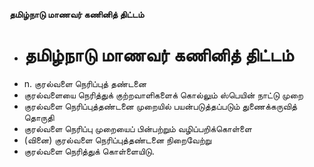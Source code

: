 **தமிழ்நாடு மாணவர் கணினித் திட்டம்**
- # தமிழ்நாடு மாணவர் கணினித் திட்டம்
- n. குரல்வளை நெரிப்புத் தண்டனை
- குரல்வளையை நெரித்துக் குற்றவாளிகளைக் கொல்லும் ஸ்பெயின் நாட்டு முறை
- குரல்வளை நெரிப்புத்தண்டனை முறையில் பயன்படுத்தப்படும் துணைக்கருவித் தொருதி
- குரல்வளை நெரிப்பு முறையைப் பின்பற்றும் வழிப்பறிக்கொள்ளை
- (வினை) குரல்வளை நெரிப்புத்தண்டனை நிறைவேற்று
- குரல்வளை நெரித்துக் கொள்ளையிடு.

